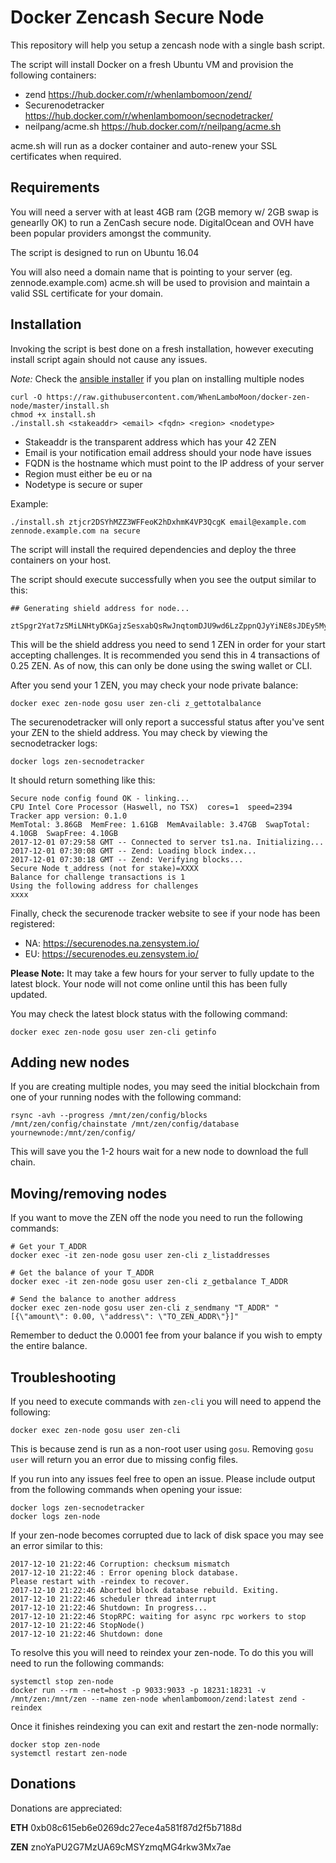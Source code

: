 # Docker Zencash Secure Node

This repository will help you setup a zencash node with a single bash script.

The script will install Docker on a fresh Ubuntu VM and provision the following
containers:

- zend https://hub.docker.com/r/whenlambomoon/zend/
- Securenodetracker https://hub.docker.com/r/whenlambomoon/secnodetracker/
- neilpang/acme.sh https://hub.docker.com/r/neilpang/acme.sh

acme.sh will run as a docker container and auto-renew your SSL certificates when required.

## Requirements

You will need a server with at least 4GB ram (2GB memory w/ 2GB swap is genearlly OK) to run a ZenCash secure node. DigitalOcean and OVH have been popular providers amongst the community.

The script is designed to run on Ubuntu 16.04

You will also need a domain name that is pointing to your server (eg. zennode.example.com)
acme.sh will be used to provision and maintain a valid SSL certificate for your domain.

## Installation

Invoking the script is best done on a fresh installation, however executing install script again should not
cause any issues.

*Note:* Check the [ansible installer](https://github.com/WhenLamboMoon/docker-zen-node/tree/master/ansible) if you plan on installing multiple nodes

```
curl -O https://raw.githubusercontent.com/WhenLamboMoon/docker-zen-node/master/install.sh
chmod +x install.sh
./install.sh <stakeaddr> <email> <fqdn> <region> <nodetype>
```

- Stakeaddr is the transparent address which has your 42 ZEN
- Email is your notification email address should your node have issues
- FQDN is the hostname which must point to the IP address of your server
- Region must either be eu or na
- Nodetype is secure or super

Example:

`./install.sh ztjcr2DSYhMZZ3WFFeoK2hDxhmK4VP3QcgK email@example.com zennode.example.com na secure`

The script will install the required dependencies and deploy the three containers on your host.

The script should execute successfully when you see the output similar to this:

```
## Generating shield address for node...

ztSpgr2Yat7zSMiLNHtyDKGajzSesxabQsRwJnqtomDJU9wd6LzZppnQJyYiNE8sJDEy5MyTiMrSjf3bWcMKgtF9xcEY4eA
```

This will be the shield address you need to send 1 ZEN in order for your start accepting challenges. It is recommended you send this in 4 transactions of 0.25 ZEN. As of now, this can only be done using the swing wallet or CLI.

After you send your 1 ZEN, you may check your node private balance:

```
docker exec zen-node gosu user zen-cli z_gettotalbalance
```

The securenodetracker will only report a successful status after you've sent your ZEN to the shield address. You may check by viewing the secnodetracker logs:

```
docker logs zen-secnodetracker
```

It should return something like this:

```
Secure node config found OK - linking...
CPU Intel Core Processor (Haswell, no TSX)  cores=1  speed=2394
Tracker app version: 0.1.0
MemTotal: 3.86GB  MemFree: 1.61GB  MemAvailable: 3.47GB  SwapTotal: 4.10GB  SwapFree: 4.10GB  
2017-12-01 07:29:58 GMT -- Connected to server ts1.na. Initializing...
2017-12-01 07:30:08 GMT -- Zend: Loading block index...
2017-12-01 07:30:18 GMT -- Zend: Verifying blocks...
Secure Node t_address (not for stake)=XXXX
Balance for challenge transactions is 1
Using the following address for challenges
xxxx
```

Finally, check the securenode tracker website to see if your node has been registered:

- NA: https://securenodes.na.zensystem.io/
- EU: https://securenodes.eu.zensystem.io/

**Please Note:** It may take a few hours for your server to fully update to the latest block. Your node will not come online until this has been fully updated.

You may check the latest block status with the following command:

```
docker exec zen-node gosu user zen-cli getinfo
```

## Adding new nodes

If you are creating multiple nodes, you may seed the initial blockchain from one of your running nodes with the following command:

```
rsync -avh --progress /mnt/zen/config/blocks /mnt/zen/config/chainstate /mnt/zen/config/database yournewnode:/mnt/zen/config/
```

This will save you the 1-2 hours wait for a new node to download the full chain.

## Moving/removing nodes

If you want to move the ZEN off the node you need to run the following commands:

```
# Get your T_ADDR
docker exec -it zen-node gosu user zen-cli z_listaddresses

# Get the balance of your T_ADDR
docker exec -it zen-node gosu user zen-cli z_getbalance T_ADDR

# Send the balance to another address
docker exec zen-node gosu user zen-cli z_sendmany "T_ADDR" "[{\"amount\": 0.00, \"address\": \"TO_ZEN_ADDR\"}]"
```

Remember to deduct the 0.0001 fee from your balance if you wish to empty the entire balance.

## Troubleshooting

If you need to execute commands with `zen-cli` you will need to append the following:

```
docker exec zen-node gosu user zen-cli
```

This is because zend is run as a non-root user using `gosu`. Removing `gosu user` will return
you an error due to missing config files.

If you run into any issues feel free to open an issue. Please include output from the following commands when opening your issue:

```
docker logs zen-secnodetracker
docker logs zen-node
```

If your zen-node becomes corrupted due to lack of disk space you may see an error similar to this:

```
2017-12-10 21:22:46 Corruption: checksum mismatch
2017-12-10 21:22:46 : Error opening block database.
Please restart with -reindex to recover.
2017-12-10 21:22:46 Aborted block database rebuild. Exiting.
2017-12-10 21:22:46 scheduler thread interrupt
2017-12-10 21:22:46 Shutdown: In progress...
2017-12-10 21:22:46 StopRPC: waiting for async rpc workers to stop
2017-12-10 21:22:46 StopNode()
2017-12-10 21:22:46 Shutdown: done
```

To resolve this you will need to reindex your zen-node. To do this you will need to run the following commands:

```
systemctl stop zen-node
docker run --rm --net=host -p 9033:9033 -p 18231:18231 -v /mnt/zen:/mnt/zen --name zen-node whenlambomoon/zend:latest zend -reindex
```

Once it finishes reindexing you can exit and restart the zen-node normally:

```
docker stop zen-node
systemctl restart zen-node
```

## Donations

Donations are appreciated:

**ETH** 0xb08c615eb6e0269dc27ece4a581f87d2f5b7188d

**ZEN** znoYaPU2G7MzUA69cMSYzmqMG4rkw3Mx7ae
